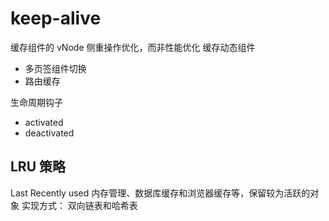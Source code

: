 # keep-alive

缓存组件的 vNode
侧重操作优化，而非性能优化
缓存动态组件
- 多页签组件切换
- 路由缓存

生命周期钩子
- activated
- deactivated

## LRU 策略
Last Recently used
内存管理、数据库缓存和浏览器缓存等，保留较为活跃的对象
实现方式：
双向链表和哈希表